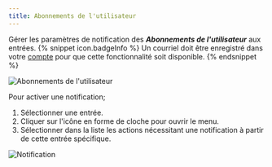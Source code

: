 ```yaml
---
title: Abonnements de l'utilisateur
---
```

Gérer les paramètres de notification des ***Abonnements de l'utilisateur*** aux entrées. 
{% snippet icon.badgeInfo %} 
Un courriel doit être enregistré dans votre [compte](/fr/server/web-interface/account-menu/edit-account/) pour que cette fonctionnalité soit disponible. 
{% endsnippet %}
 
![Abonnements de l'utilisateur](/img/fr/server/ServerOp4050.png) 

Pour activer une notification;  

1. Sélectionner une entrée. 
1. Cliquer sur l'icône en forme de cloche pour ouvrir le menu. 
1. Sélectionner dans la liste les actions nécessitant une notification à partir de cette entrée spécifique. 

![Notification](/img/fr/server/ServerOp4051.png) 